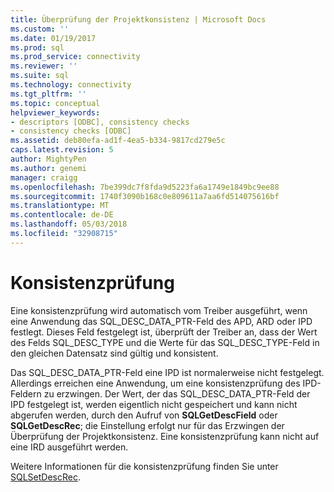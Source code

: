 ```yaml
---
title: Überprüfung der Projektkonsistenz | Microsoft Docs
ms.custom: ''
ms.date: 01/19/2017
ms.prod: sql
ms.prod_service: connectivity
ms.reviewer: ''
ms.suite: sql
ms.technology: connectivity
ms.tgt_pltfrm: ''
ms.topic: conceptual
helpviewer_keywords:
- descriptors [ODBC], consistency checks
- consistency checks [ODBC]
ms.assetid: deb80efa-ad1f-4ea5-b334-9817cd279e5c
caps.latest.revision: 5
author: MightyPen
ms.author: genemi
manager: craigg
ms.openlocfilehash: 7be399dc7f8fda9d5223fa6a1749e1849bc9ee88
ms.sourcegitcommit: 1740f3090b168c0e809611a7aa6fd514075616bf
ms.translationtype: MT
ms.contentlocale: de-DE
ms.lasthandoff: 05/03/2018
ms.locfileid: "32908715"
---
```

# <a name="consistency-check"></a>Konsistenzprüfung
Eine konsistenzprüfung wird automatisch vom Treiber ausgeführt, wenn eine Anwendung das SQL_DESC_DATA_PTR-Feld des APD, ARD oder IPD festlegt. Dieses Feld festgelegt ist, überprüft der Treiber an, dass der Wert des Felds SQL_DESC_TYPE und die Werte für das SQL_DESC_TYPE-Feld in den gleichen Datensatz sind gültig und konsistent.  
  
 Das SQL_DESC_DATA_PTR-Feld eine IPD ist normalerweise nicht festgelegt. Allerdings erreichen eine Anwendung, um eine konsistenzprüfung des IPD-Feldern zu erzwingen. Der Wert, der das SQL_DESC_DATA_PTR-Feld der IPD festgelegt ist, werden eigentlich nicht gespeichert und kann nicht abgerufen werden, durch den Aufruf von **SQLGetDescField** oder **SQLGetDescRec**; die Einstellung erfolgt nur für das Erzwingen der Überprüfung der Projektkonsistenz. Eine konsistenzprüfung kann nicht auf eine IRD ausgeführt werden.  
  
 Weitere Informationen für die konsistenzprüfung finden Sie unter [SQLSetDescRec](../../../odbc/reference/syntax/sqlsetdescrec-function.md).
